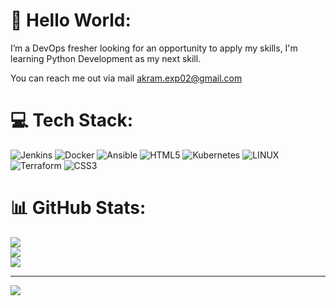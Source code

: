 # 💫 Hello World:
I’m a DevOps fresher looking for an opportunity to apply my skills, I'm learning Python Development as my next skill.

You can reach me out via mail akram.exp02@gmail.com

# 💻 Tech Stack:
![Jenkins](https://img.shields.io/badge/jenkins-%232C5263.svg?style=for-the-badge&logo=jenkins&logoColor=white) ![Docker](https://img.shields.io/badge/docker-%230db7ed.svg?style=for-the-badge&logo=docker&logoColor=white) ![Ansible](https://img.shields.io/badge/ansible-%231A1918.svg?style=for-the-badge&logo=ansible&logoColor=white) ![HTML5](https://img.shields.io/badge/html5-%23E34F26.svg?style=for-the-badge&logo=html5&logoColor=white) ![Kubernetes](https://img.shields.io/badge/kubernetes-%23326ce5.svg?style=for-the-badge&logo=kubernetes&logoColor=white) ![LINUX](https://img.shields.io/badge/Linux-FCC624?style=for-the-badge&logo=linux&logoColor=black) ![Terraform](https://img.shields.io/badge/terraform-%235835CC.svg?style=for-the-badge&logo=terraform&logoColor=white) ![CSS3](https://img.shields.io/badge/css3-%231572B6.svg?style=for-the-badge&logo=css3&logoColor=white)
# 📊 GitHub Stats:
![](https://github-readme-stats.vercel.app/api?username=akramexp&theme=dark&hide_border=false&include_all_commits=false&count_private=false)<br/>
![](https://github-readme-streak-stats.herokuapp.com/?user=akramexp&theme=dark&hide_border=false)<br/>
![](https://github-readme-stats.vercel.app/api/top-langs/?username=akramexp&theme=dark&hide_border=false&include_all_commits=false&count_private=false&layout=compact)

---
[![](https://visitcount.itsvg.in/api?id=akramexp&icon=0&color=0)](https://visitcount.itsvg.in)

<!-- Proudly created with GPRM ( https://gprm.itsvg.in ) -->
